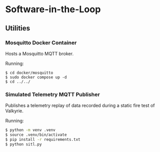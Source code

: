 # Software-in-the-Loop

## Utilities

### Mosquitto Docker Container
Hosts a Mosquitto MQTT broker.

Running: 
```
$ cd docker/mosquitto
$ sudo docker compose up -d
$ cd ../../
```

### Simulated Telemetry MQTT Publisher
Publishes a telemetry replay of data recorded during a static fire test of Valkyrie.

Running:
``` bash
$ python -m venv .venv
$ source .venv/bin/activate
$ pip install -r requirements.txt
$ python sitl.py
```
